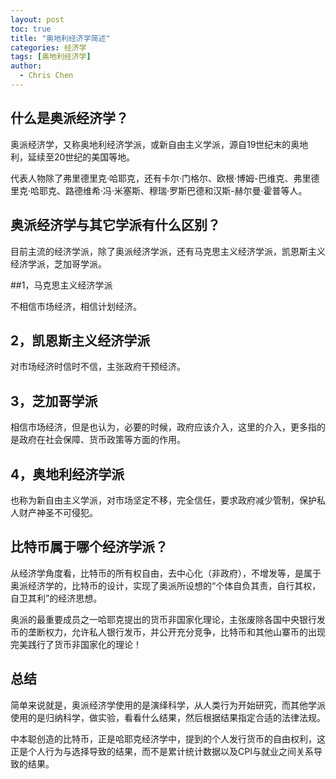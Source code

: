 ```yaml
---
layout: post
toc: true
title: "奥地利经济学简述"
categories: 经济学
tags: [奥地利经济学]
author:
  - Chris Chen
---
```


## 什么是奥派经济学？

奥派经济学，又称奥地利经济学派，或新自由主义学派，源自19世纪末的奥地利，延续至20世纪的美国等地。

代表人物除了弗里德里克·哈耶克，还有卡尔·门格尔、欧根·博姆-巴维克、弗里德里克·哈耶克、路德维希·冯·米塞斯、穆瑞·罗斯巴德和汉斯-赫尔曼·霍普等人。

## 奥派经济学与其它学派有什么区别？

目前主流的经济学派，除了奥派经济学派，还有马克思主义经济学派，凯恩斯主义经济学派，芝加哥学派。

##1，马克思主义经济学派

不相信市场经济，相信计划经济。

## 2，凯恩斯主义经济学派

对市场经济时信时不信，主张政府干预经济。

## 3，芝加哥学派

相信市场经济，但是也认为，必要的时候，政府应该介入，这里的介入，更多指的是政府在社会保障、货币政策等方面的作用。

## 4，奥地利经济学派

也称为新自由主义学派，对市场坚定不移，完全信任，要求政府减少管制，保护私人财产神圣不可侵犯。

## 比特币属于哪个经济学派？

从经济学角度看，比特币的所有权自由，去中心化（非政府），不增发等，是属于奥派经济学的，比特币的设计，实现了奥派所设想的“个体自负其责，自行其权，自卫其利”的经济思想。

奥派的最重要成员之一哈耶克提出的货币非国家化理论，主张废除各国中央银行发币的垄断权力，允许私人银行发币，并公开充分竞争，比特币和其他山寨币的出现完美践行了货币非国家化的理论！

## 总结

简单来说就是，奥派经济学使用的是演绎科学，从人类行为开始研究，而其他学派使用的是归纳科学，做实验，看看什么结果，然后根据结果指定合适的法律法规。

中本聪创造的比特币，正是哈耶克经济学中，提到的个人发行货币的自由权利，这正是个人行为与选择导致的结果，而不是累计统计数据以及CPI与就业之间关系导致的结果。
